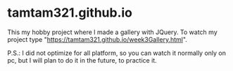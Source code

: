 # tamtam321.github.io

This my hobby project where I made a gallery with JQuery.
To watch my project type "https://tamtam321.github.io/week3Gallery.html".

P.S.: I did not optimize for all platform, so you can watch it normally only on pc, but 
I will plan to do it in the future, to practice it. 

